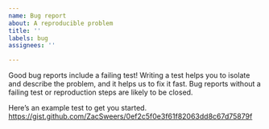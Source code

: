 ```yaml
---
name: Bug report
about: A reproducible problem
title: ''
labels: bug
assignees: ''

---
```


Good bug reports include a failing test! Writing a test helps you to isolate and describe the problem, and it helps us to fix it fast. Bug reports without a failing test or reproduction steps are likely to be closed.

Here’s an example test to get you started.
https://gist.github.com/ZacSweers/0ef2c5f0e3f61f82063dd8c67d75879f

